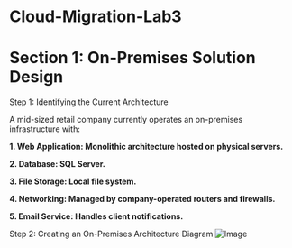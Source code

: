 # Cloud-Migration-Lab3
<h1>Section 1: On-Premises Solution Design</h1>

Step 1: Identifying the Current Architecture
<p>A mid-sized retail company currently operates an on-premises infrastructure with:</p>

<p><b>1. Web Application: Monolithic architecture hosted on physical servers.</b></p>
<p><b>2. Database: SQL Server.</b></p>
<p><b>3. File Storage: Local file system.</b></p>
<p><b>4. Networking: Managed by company-operated routers and firewalls.</b></p>
<p><b>5. Email Service: Handles client notifications.</b></p>

Step 2: Creating an On-Premises Architecture Diagram
![Image](https://github.com/user-attachments/assets/465e78e3-c3fc-45fa-a458-98692d1ea21a)



